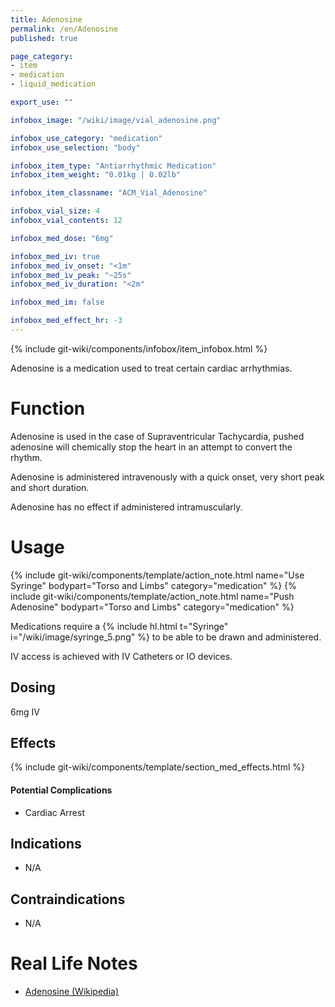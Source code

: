```yaml
---
title: Adenosine
permalink: /en/Adenosine
published: true

page_category:
- item
- medication
- liquid_medication

export_use: ""

infobox_image: "/wiki/image/vial_adenosine.png"

infobox_use_category: "medication"
infobox_use_selection: "body"

infobox_item_type: "Antiarrhythmic Medication"
infobox_item_weight: "0.01kg | 0.02lb"

infobox_item_classname: "ACM_Vial_Adenosine"

infobox_vial_size: 4
infobox_vial_contents: 12

infobox_med_dose: "6mg"

infobox_med_iv: true
infobox_med_iv_onset: "<1m"
infobox_med_iv_peak: "~25s"
infobox_med_iv_duration: "<2m"

infobox_med_im: false

infobox_med_effect_hr: -3
---
```


{% include git-wiki/components/infobox/item_infobox.html %}

Adenosine is a medication used to treat certain cardiac arrhythmias.

# Function
Adenosine is used in the case of Supraventricular Tachycardia, pushed adenosine will chemically stop the heart in an attempt to convert the rhythm.

Adenosine is administered intravenously with a quick onset, very short peak and short duration.

Adenosine has no effect if administered intramuscularly.

# Usage
{% include git-wiki/components/template/action_note.html name="Use Syringe" bodypart="Torso and Limbs" category="medication" %}
{% include git-wiki/components/template/action_note.html name="Push Adenosine" bodypart="Torso and Limbs" category="medication" %}

Medications require a {% include hl.html t="Syringe" i="/wiki/image/syringe_5.png" %} to be able to be drawn and administered.

IV access is achieved with IV Catheters or IO devices.

## Dosing
6mg IV

## Effects
{% include git-wiki/components/template/section_med_effects.html %}

#### Potential Complications
- Cardiac Arrest

## Indications
- N/A

## Contraindications
- N/A

# Real Life Notes
- [Adenosine (Wikipedia)](https://en.wikipedia.org/wiki/Adenosine)
